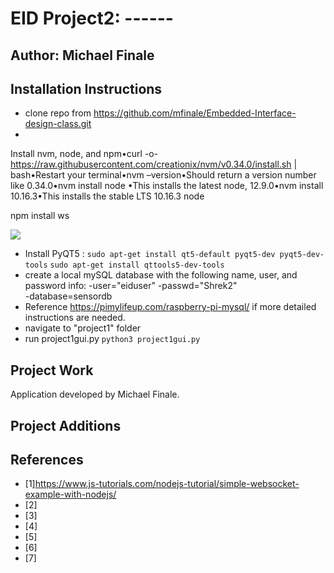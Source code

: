 # EID Project2: ------ 

## Author: Michael Finale
## Installation Instructions
- clone repo from https://github.com/mfinale/Embedded-Interface-design-class.git
-
 
Install nvm, node, and npm•curl -o-https://raw.githubusercontent.com/creationix/nvm/v0.34.0/install.sh | bash•Restart your terminal•nvm –version•Should return a version number like 0.34.0•nvm install node •This installs the latest node, 12.9.0•nvm install 10.16.3•This installs the stable LTS 10.16.3 node

npm install ws

![](https://cdn.pimylifeup.com/wp-content/uploads/2019/05/Raspberry-Pi-Humidity-Sensor-DHT22-Wiring-Schematic.png)

- Install PyQT5 : 
`sudo apt-get install qt5-default pyqt5-dev pyqt5-dev-tools`
`sudo apt-get install qttools5-dev-tools`
- create a local mySQL database with the following name, user, and password info:
-user="eiduser"
-passwd="Shrek2"  
-database=sensordb
- Reference https://pimylifeup.com/raspberry-pi-mysql/ if more detailed instructions are needed.
- navigate to "project1" folder
- run project1gui.py `python3 project1gui.py`

## Project Work
Application developed by Michael Finale.  

## Project Additions

## References
- [1]https://www.js-tutorials.com/nodejs-tutorial/simple-websocket-example-with-nodejs/
- [2]
- [3]
- [4]
- [5]
- [6]
- [7]
